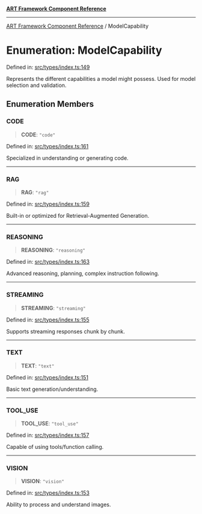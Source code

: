 [**ART Framework Component Reference**](../README.md)

***

[ART Framework Component Reference](../README.md) / ModelCapability

# Enumeration: ModelCapability

Defined in: [src/types/index.ts:149](https://github.com/hashangit/ART/blob/fe46dfaaacd3f198d9540925c3184fcab0f9c813/src/types/index.ts#L149)

Represents the different capabilities a model might possess.
Used for model selection and validation.

## Enumeration Members

### CODE

> **CODE**: `"code"`

Defined in: [src/types/index.ts:161](https://github.com/hashangit/ART/blob/fe46dfaaacd3f198d9540925c3184fcab0f9c813/src/types/index.ts#L161)

Specialized in understanding or generating code.

***

### RAG

> **RAG**: `"rag"`

Defined in: [src/types/index.ts:159](https://github.com/hashangit/ART/blob/fe46dfaaacd3f198d9540925c3184fcab0f9c813/src/types/index.ts#L159)

Built-in or optimized for Retrieval-Augmented Generation.

***

### REASONING

> **REASONING**: `"reasoning"`

Defined in: [src/types/index.ts:163](https://github.com/hashangit/ART/blob/fe46dfaaacd3f198d9540925c3184fcab0f9c813/src/types/index.ts#L163)

Advanced reasoning, planning, complex instruction following.

***

### STREAMING

> **STREAMING**: `"streaming"`

Defined in: [src/types/index.ts:155](https://github.com/hashangit/ART/blob/fe46dfaaacd3f198d9540925c3184fcab0f9c813/src/types/index.ts#L155)

Supports streaming responses chunk by chunk.

***

### TEXT

> **TEXT**: `"text"`

Defined in: [src/types/index.ts:151](https://github.com/hashangit/ART/blob/fe46dfaaacd3f198d9540925c3184fcab0f9c813/src/types/index.ts#L151)

Basic text generation/understanding.

***

### TOOL\_USE

> **TOOL\_USE**: `"tool_use"`

Defined in: [src/types/index.ts:157](https://github.com/hashangit/ART/blob/fe46dfaaacd3f198d9540925c3184fcab0f9c813/src/types/index.ts#L157)

Capable of using tools/function calling.

***

### VISION

> **VISION**: `"vision"`

Defined in: [src/types/index.ts:153](https://github.com/hashangit/ART/blob/fe46dfaaacd3f198d9540925c3184fcab0f9c813/src/types/index.ts#L153)

Ability to process and understand images.
